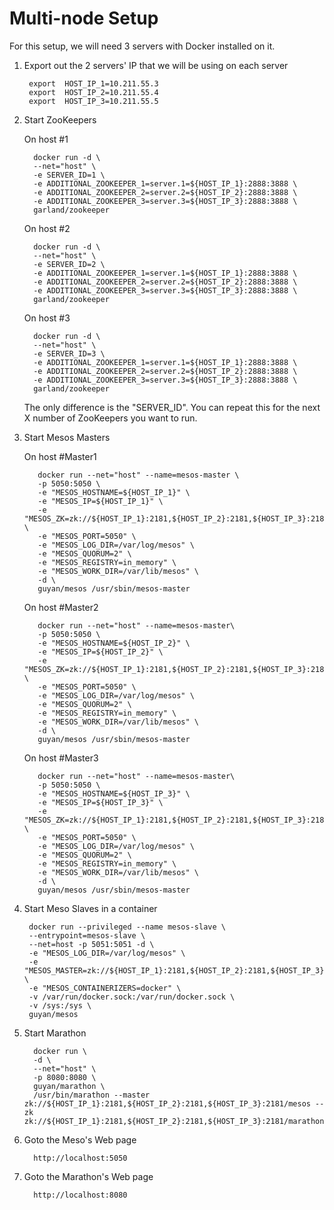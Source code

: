 
# Multi-node Setup
For this setup, we will need 3 servers with Docker installed on it.

1. Export out the 2 servers' IP that we will be using on each server

        export  HOST_IP_1=10.211.55.3
        export  HOST_IP_2=10.211.55.4
        export  HOST_IP_3=10.211.55.5

2. Start ZooKeepers

    On host #1

         docker run -d \
         --net="host" \
         -e SERVER_ID=1 \
         -e ADDITIONAL_ZOOKEEPER_1=server.1=${HOST_IP_1}:2888:3888 \
         -e ADDITIONAL_ZOOKEEPER_2=server.2=${HOST_IP_2}:2888:3888 \
         -e ADDITIONAL_ZOOKEEPER_3=server.3=${HOST_IP_3}:2888:3888 \
         garland/zookeeper

    On host #2

         docker run -d \
         --net="host" \
         -e SERVER_ID=2 \
         -e ADDITIONAL_ZOOKEEPER_1=server.1=${HOST_IP_1}:2888:3888 \
         -e ADDITIONAL_ZOOKEEPER_2=server.2=${HOST_IP_2}:2888:3888 \
         -e ADDITIONAL_ZOOKEEPER_3=server.3=${HOST_IP_3}:2888:3888 \
         garland/zookeeper

	On host #3

         docker run -d \
         --net="host" \
         -e SERVER_ID=3 \
         -e ADDITIONAL_ZOOKEEPER_1=server.1=${HOST_IP_1}:2888:3888 \
         -e ADDITIONAL_ZOOKEEPER_2=server.2=${HOST_IP_2}:2888:3888 \
         -e ADDITIONAL_ZOOKEEPER_3=server.3=${HOST_IP_3}:2888:3888 \
         garland/zookeeper
         
    The only difference is the "SERVER_ID".  You can repeat this for the next X number of ZooKeepers you want to run.

3. Start Mesos Masters

    On host #Master1

          docker run --net="host" --name=mesos-master \
          -p 5050:5050 \
          -e "MESOS_HOSTNAME=${HOST_IP_1}" \
          -e "MESOS_IP=${HOST_IP_1}" \
          -e "MESOS_ZK=zk://${HOST_IP_1}:2181,${HOST_IP_2}:2181,${HOST_IP_3}:2181/mesos" \
          -e "MESOS_PORT=5050" \
          -e "MESOS_LOG_DIR=/var/log/mesos" \
          -e "MESOS_QUORUM=2" \
          -e "MESOS_REGISTRY=in_memory" \
          -e "MESOS_WORK_DIR=/var/lib/mesos" \
          -d \
          guyan/mesos /usr/sbin/mesos-master

    On host #Master2

          docker run --net="host" --name=mesos-master\
          -p 5050:5050 \
          -e "MESOS_HOSTNAME=${HOST_IP_2}" \
          -e "MESOS_IP=${HOST_IP_2}" \
          -e "MESOS_ZK=zk://${HOST_IP_1}:2181,${HOST_IP_2}:2181,${HOST_IP_3}:2181/mesos" \
          -e "MESOS_PORT=5050" \
          -e "MESOS_LOG_DIR=/var/log/mesos" \
          -e "MESOS_QUORUM=2" \
          -e "MESOS_REGISTRY=in_memory" \
          -e "MESOS_WORK_DIR=/var/lib/mesos" \
          -d \
          guyan/mesos /usr/sbin/mesos-master

    On host #Master3

          docker run --net="host" --name=mesos-master\
          -p 5050:5050 \
          -e "MESOS_HOSTNAME=${HOST_IP_3}" \
          -e "MESOS_IP=${HOST_IP_3}" \
          -e "MESOS_ZK=zk://${HOST_IP_1}:2181,${HOST_IP_2}:2181,${HOST_IP_3}:2181/mesos" \
          -e "MESOS_PORT=5050" \
          -e "MESOS_LOG_DIR=/var/log/mesos" \
          -e "MESOS_QUORUM=2" \
          -e "MESOS_REGISTRY=in_memory" \
          -e "MESOS_WORK_DIR=/var/lib/mesos" \
          -d \
          guyan/mesos /usr/sbin/mesos-master

4. Start Meso Slaves in a container

		docker run --privileged --name mesos-slave \
  		--entrypoint=mesos-slave \
  		--net=host -p 5051:5051 -d \
  		-e "MESOS_LOG_DIR=/var/log/mesos" \
  		-e "MESOS_MASTER=zk://${HOST_IP_1}:2181,${HOST_IP_2}:2181,${HOST_IP_3}:2181/mesos" \
  		-e "MESOS_CONTAINERIZERS=docker" \
  		-v /var/run/docker.sock:/var/run/docker.sock \
  		-v /sys:/sys \
  		guyan/mesos
  		
5. Start Marathon

         docker run \
         -d \
         --net="host" \
         -p 8080:8080 \
         guyan/marathon \
         /usr/bin/marathon --master zk://${HOST_IP_1}:2181,${HOST_IP_2}:2181,${HOST_IP_3}:2181/mesos --zk zk://${HOST_IP_1}:2181,${HOST_IP_2}:2181,${HOST_IP_3}:2181/marathon

6. Goto the Meso's Web page

         http://localhost:5050

7. Goto the Marathon's Web page

         http://localhost:8080
         


